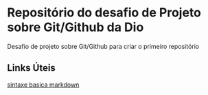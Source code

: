 # Repositório do desafio de Projeto sobre Git/Github da Dio
Desafio de projeto sobre Git/Github para criar o primeiro repositório

## Links Úteis
[sintaxe basica markdown](https://www.markdownguide.org/)
